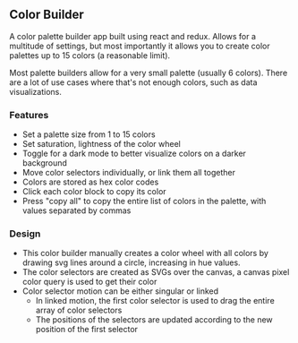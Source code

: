 ## Color Builder

A color palette builder app built using react and redux. Allows for a multitude of settings, but most importantly it allows you to create color palettes up to 15 colors (a reasonable limit).

Most palette builders allow for a very small palette (usually 6 colors). There are a lot of use cases where that's not enough colors, such as data visualizations.

### Features

- Set a palette size from 1 to 15 colors
- Set saturation, lightness of the color wheel
- Toggle for a dark mode to better visualize colors on a darker background
- Move color selectors individually, or link them all together 
- Colors are stored as hex color codes
- Click each color block to copy its color
- Press "copy all" to copy the entire list of colors in the palette, with values separated by commas

### Design

 - This color builder manually creates a color wheel with all colors by drawing svg lines around a circle, increasing in hue values.
 - The color selectors are created as SVGs over the canvas, a canvas pixel color query is used to get their color
 - Color selector motion can be either singular or linked
     - In linked motion, the first color selector is used to drag the entire array of color selectors
     - The positions of the selectors are updated according to the new position of the first selector
